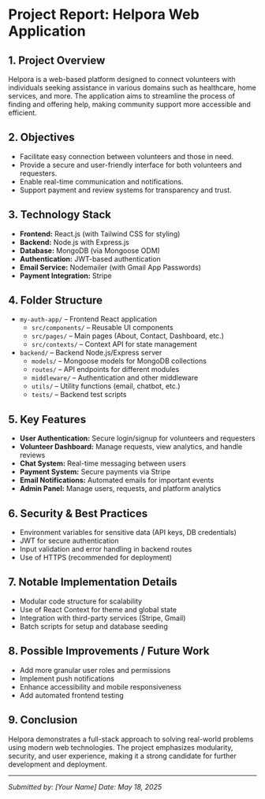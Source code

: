# Project Report: Helpora Web Application

## 1. Project Overview
Helpora is a web-based platform designed to connect volunteers with individuals seeking assistance in various domains such as healthcare, home services, and more. The application aims to streamline the process of finding and offering help, making community support more accessible and efficient.

## 2. Objectives
- Facilitate easy connection between volunteers and those in need.
- Provide a secure and user-friendly interface for both volunteers and requesters.
- Enable real-time communication and notifications.
- Support payment and review systems for transparency and trust.

## 3. Technology Stack
- **Frontend:** React.js (with Tailwind CSS for styling)
- **Backend:** Node.js with Express.js
- **Database:** MongoDB (via Mongoose ODM)
- **Authentication:** JWT-based authentication
- **Email Service:** Nodemailer (with Gmail App Passwords)
- **Payment Integration:** Stripe

## 4. Folder Structure
- `my-auth-app/` – Frontend React application
  - `src/components/` – Reusable UI components
  - `src/pages/` – Main pages (About, Contact, Dashboard, etc.)
  - `src/contexts/` – Context API for state management
- `backend/` – Backend Node.js/Express server
  - `models/` – Mongoose models for MongoDB collections
  - `routes/` – API endpoints for different modules
  - `middleware/` – Authentication and other middleware
  - `utils/` – Utility functions (email, chatbot, etc.)
  - `tests/` – Backend test scripts

## 5. Key Features
- **User Authentication:** Secure login/signup for volunteers and requesters
- **Volunteer Dashboard:** Manage requests, view analytics, and handle reviews
- **Chat System:** Real-time messaging between users
- **Payment System:** Secure payments via Stripe
- **Email Notifications:** Automated emails for important events
- **Admin Panel:** Manage users, requests, and platform analytics

## 6. Security & Best Practices
- Environment variables for sensitive data (API keys, DB credentials)
- JWT for secure authentication
- Input validation and error handling in backend routes
- Use of HTTPS (recommended for deployment)

## 7. Notable Implementation Details
- Modular code structure for scalability
- Use of React Context for theme and global state
- Integration with third-party services (Stripe, Gmail)
- Batch scripts for setup and database seeding

## 8. Possible Improvements / Future Work
- Add more granular user roles and permissions
- Implement push notifications
- Enhance accessibility and mobile responsiveness
- Add automated frontend testing

## 9. Conclusion
Helpora demonstrates a full-stack approach to solving real-world problems using modern web technologies. The project emphasizes modularity, security, and user experience, making it a strong candidate for further development and deployment.

---
*Submitted by: [Your Name]*
*Date: May 18, 2025*

